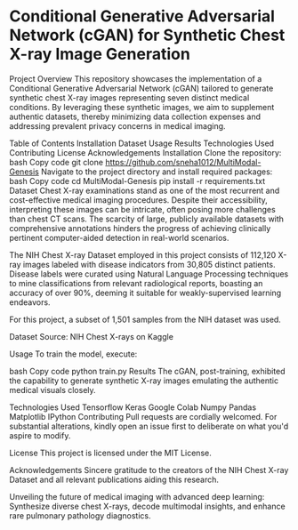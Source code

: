 # Conditional Generative Adversarial Network (cGAN) for Synthetic Chest X-ray Image Generation
Project Overview
This repository showcases the implementation of a Conditional Generative Adversarial Network (cGAN) tailored to generate synthetic chest X-ray images representing seven distinct medical conditions. By leveraging these synthetic images, we aim to supplement authentic datasets, thereby minimizing data collection expenses and addressing prevalent privacy concerns in medical imaging.

Table of Contents
Installation
Dataset
Usage
Results
Technologies Used
Contributing
License
Acknowledgements
Installation
Clone the repository:
bash
Copy code
git clone https://github.com/sneha1012/MultiModal-Genesis
Navigate to the project directory and install required packages:
bash
Copy code
cd MultiModal-Genesis
pip install -r requirements.txt
Dataset
Chest X-ray examinations stand as one of the most recurrent and cost-effective medical imaging procedures. Despite their accessibility, interpreting these images can be intricate, often posing more challenges than chest CT scans. The scarcity of large, publicly available datasets with comprehensive annotations hinders the progress of achieving clinically pertinent computer-aided detection in real-world scenarios.

The NIH Chest X-ray Dataset employed in this project consists of 112,120 X-ray images labeled with disease indicators from 30,805 distinct patients. Disease labels were curated using Natural Language Processing techniques to mine classifications from relevant radiological reports, boasting an accuracy of over 90%, deeming it suitable for weakly-supervised learning endeavors.

For this project, a subset of 1,501 samples from the NIH dataset was used.

Dataset Source: NIH Chest X-rays on Kaggle

Usage
To train the model, execute:

bash
Copy code
python train.py
Results
The cGAN, post-training, exhibited the capability to generate synthetic X-ray images emulating the authentic medical visuals closely.


Technologies Used
Tensorflow
Keras
Google Colab
Numpy
Pandas
Matplotlib
IPython
Contributing
Pull requests are cordially welcomed. For substantial alterations, kindly open an issue first to deliberate on what you'd aspire to modify.

License
This project is licensed under the MIT License.

Acknowledgements
Sincere gratitude to the creators of the NIH Chest X-ray Dataset and all relevant publications aiding this research.


Unveiling the future of medical imaging with advanced deep learning: Synthesize diverse chest X-rays, decode multimodal insights, and enhance rare pulmonary pathology diagnostics.
